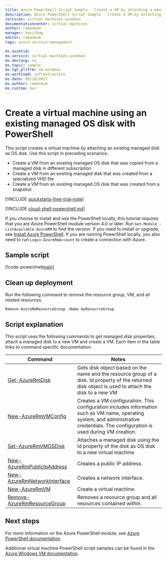```yaml
---
title: Azure PowerShell Script Sample - Create a VM by attaching a managed disk as OS disk | Microsoft Docs
description: Azure PowerShell Script Sample - Create a VM by attaching a managed disk as OS disk
services: virtual-machines-windows
documentationcenter: virtual-machines
author: ramankum
manager: kavithag
editor: ramankum
tags: azure-service-management

ms.assetid:
ms.service: virtual-machines-windows
ms.devlang: na
ms.topic: sample
ms.tgt_pltfrm: vm-windows
ms.workload: infrastructure
ms.date: 05/10/2017
ms.author: ramankum
ms.custom: mvc
---
```


# Create a virtual machine using an existing managed OS disk with PowerShell

This script creates a virtual machine by attaching an existing managed disk as OS disk. Use this script in preceding scenarios:
* Create a VM from an existing managed OS disk that was copied from a managed disk in different subscription
* Create a VM from an existing managed disk that was created from a specialized VHD file 
* Create a VM from an existing managed OS disk that was created from a snapshot 

[!INCLUDE [quickstarts-free-trial-note](../../../includes/quickstarts-free-trial-note.md)]

[!INCLUDE [cloud-shell-powershell.md](../../../includes/cloud-shell-powershell.md)]

If you choose to install and use the PowerShell locally, this tutorial requires that you are Azure PowerShell module version 4.0 or later. Run `Get-Module -ListAvailable AzureRM` to find the version. If you need to install or upgrade, see [Install Azure PowerShell](/powershell/azure/install-azurerm-ps). If you are running PowerShell locally, you also need to run `Login-AzureRmAccount` to create a connection with Azure. 

## Sample script

[!code-powershell[main](../../../powershell_scripts/virtual-machine/create-vm-from-snapshot/create-vm-from-snapshot.ps1 "Create VM from snapshot")]

## Clean up deployment 

Run the following command to remove the resource group, VM, and all related resources.

```powershell-interactive
Remove-AzureRmResourceGroup -Name myResourceGroup
```

## Script explanation

This script uses the following commands to get managed disk properties, attach a managed disk to a new VM and create a VM. Each item in the table links to command specific documentation.

| Command | Notes |
|---|---|
| [Get-AzureRmDisk](/powershell/module/azurerm.compute/Get-AzureRmDisk) | Gets disk object based on the name and the resource group of a disk. Id property of the returned disk object is used to attach the disk to a new VM |
| [New-AzureRmVMConfig](/powershell/module/azurerm.compute/new-azurermvmconfig) | Creates a VM configuration. This configuration includes information such as VM name, operating system, and administrative credentials. The configuration is used during VM creation. |
| [Set-AzureRmVMOSDisk](/powershell/module/azurerm.compute/set-azurermvmosdisk) | Attaches a managed disk using the Id property of the disk as OS disk to a new virtual machine |
| [New-AzureRmPublicIpAddress](/powershell/module/azurerm.network/new-azurermpublicipaddress) | Creates a public IP address. |
| [New-AzureRmNetworkInterface](/powershell/module/azurerm.network/new-azurermnetworkinterface) | Creates a network interface. |
| [New-AzureRmVM](/powershell/module/azurerm.compute/new-azurermvm) | Create a virtual machine. |
|[Remove-AzureRmResourceGroup](/powershell/module/azurerm.resources/remove-azurermresourcegroup) | Removes a resource group and all resources contained within. |

## Next steps

For more information on the Azure PowerShell module, see [Azure PowerShell documentation](/powershell/azure/overview).

Additional virtual machine PowerShell script samples can be found in the [Azure Windows VM documentation](../windows/powershell-samples.md?toc=%2fazure%2fvirtual-machines%2fwindows%2ftoc.json).